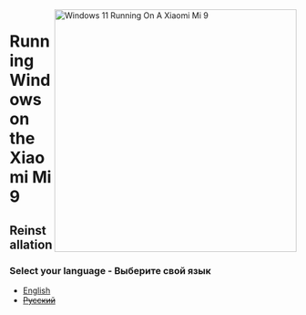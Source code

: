 <img align="right" src="https://raw.githubusercontent.com/woacepheus/Port-Windows-11-Xiaomi-Mi-9/main/cepheus.png" width="425" alt="Windows 11 Running On A Xiaomi Mi 9">

# Running Windows on the Xiaomi Mi 9

## Reinstallation

### Select your language - Выберите свой язык

- [English](English/reinstall-en.md)
- ~~[Русский](Russian/reinstall-ru.md)~~
